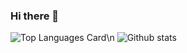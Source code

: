 ### Hi there 👋

<!--
**mike-ninja/mike-ninja** is a ✨ _special_ ✨ repository because its `README.md` (this file) appears on your GitHub profile.

Here are some ideas to get you started:

- 🔭 I’m currently working on ...
- 🌱 I’m currently learning ...
- 👯 I’m looking to collaborate on ...
- 🤔 I’m looking for help with ...
- 💬 Ask me about ...
- 📫 How to reach me: ...
- ⚡ Fun fact: ...
-->

![Top Languages Card](https://github-readme-stats.vercel.app/api/top-langs/?username=mike-ninja)\n
![Github stats](https://github-readme-stats.vercel.app/api?username=mike-ninja&theme=highcontrast&show_icons=true&count_private=true)
